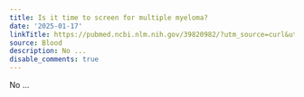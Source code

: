 ```yaml
---
title: Is it time to screen for multiple myeloma?
date: '2025-01-17'
linkTitle: https://pubmed.ncbi.nlm.nih.gov/39820982/?utm_source=curl&utm_medium=rss&utm_campaign=journals&utm_content=7603509&fc=None&ff=20250118170346&v=2.18.0.post9+e462414
source: Blood
description: No ...
disable_comments: true
---
```

No ...